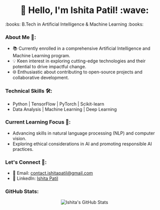 <h1 align="center">👋 Hello, I'm Ishita Patil! :wave:</h1
                                                      
<h2 align="center">:books: B.Tech in Artificial Intelligence & Machine Learning :books:</h2>

### About Me 🚀:

- 📚 Currently enrolled in a comprehensive Artificial Intelligence and Machine Learning program.
- 💡 Keen interest in exploring cutting-edge technologies and their potential to drive impactful change.
- 🌐 Enthusiastic about contributing to open-source projects and collaborative development.

### Technical Skills 🛠️:

- Python | TensorFlow | PyTorch | Scikit-learn
- Data Analysis | Machine Learning | Deep Learning

### Current Learning Focus 🌱:

- Advancing skills in natural language processing (NLP) and computer vision.
- Exploring ethical considerations in AI and promoting responsible AI practices.

### Let's Connect 🤝:

- 📧 Email: contact.ishitapatil@gmail.com
- 💼 LinkedIn: [Ishita Patil](https://www.linkedin.com/in/ishitapatil03/)

### GitHub Stats:
<p align="center">
  <img src="https://github-readme-stats.vercel.app/api?username=ishitapatil08&show_icons=true&theme=radical" alt="Ishita's GitHub Stats">
</p>
